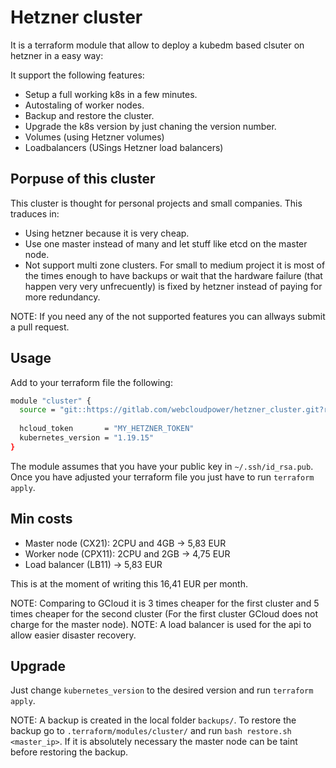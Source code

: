 # Hetzner cluster

It is a terraform module that allow to deploy a kubedm based clsuter on hetzner in a easy way:

It support the following features:
- Setup a full working k8s in a few minutes.
- Autostaling of worker nodes.
- Backup and restore the cluster.
- Upgrade the k8s version by just chaning the version number.
- Volumes (using Hetzner volumes)
- Loadbalancers (USings Hetzner load balancers)

## Porpuse of this cluster
This cluster is thought for personal projects and small companies. This traduces in:
- Using hetzner because it is very cheap.
- Use one master instead of many and let stuff like etcd on the master node.
- Not support multi zone clusters. For small to medium project it is most of the times enough to have backups or wait that the
  hardware failure (that happen very very unfrecuently) is fixed by hetzner instead of paying for more redundancy.

NOTE: If you need any of the not supported features you can allways submit a pull request.

## Usage
Add to your terraform file the following:
```bash
module "cluster" {             
  source = "git::https://gitlab.com/webcloudpower/hetzner_cluster.git?ref=0.1.0"
    
  hcloud_token       = "MY_HETZNER_TOKEN"
  kubernetes_version = "1.19.15"  
}
```

The module assumes that you have your public key in `~/.ssh/id_rsa.pub`. Once you have adjusted your terraform file you just have to run `terraform apply`.

## Min costs
* Master node (CX21): 2CPU and 4GB -> 5,83 EUR
* Worker node (CPX11): 2CPU and 2GB -> 4,75 EUR
* Load balancer (LB11) -> 5,83 EUR

This is at the moment of writing this 16,41 EUR per month.

NOTE: Comparing to GCloud it is 3 times cheaper for the first cluster and 5 times cheaper for the second cluster (For the first cluster GCloud does not charge for the master node).
NOTE: A load balancer is used for the api to allow easier disaster recovery.

## Upgrade
Just change `kubernetes_version` to the desired version and run `terraform apply`.

NOTE: A backup is created in the local folder `backups/`. To restore the backup go to `.terraform/modules/cluster/` and run `bash restore.sh <master_ip>`. If it is absolutely necessary the master node can be taint before restoring the backup.
